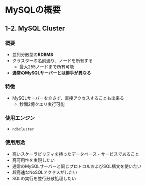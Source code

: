 # MySQLの概要
## 1-2. MySQL Cluster
### 概要
- 並列分散型の**RDBMS**
- クラスターの名前通り、ノードを所有する
  - 最大255ノードまで所有可能
- **通常のMySQLサーバーとは勝手が異なる**

### 特徴
- MySQLサーバーを介さず、直接アクセスすることも出来る
  - 秒間2億クエリ実行可能

### 使用エンジン
- `ndbcluster`

### 使用用途
- 高いスケーラビリティを持ったデータベース・サービスであること
- 高可用性を実現したい
- 通常のMySQLサーバーと同じプロトコルおよびSQL構文を使いたい
- 超高速なNoSQLアクセスがしたい
- SQLの実行を並行分散処理したい
